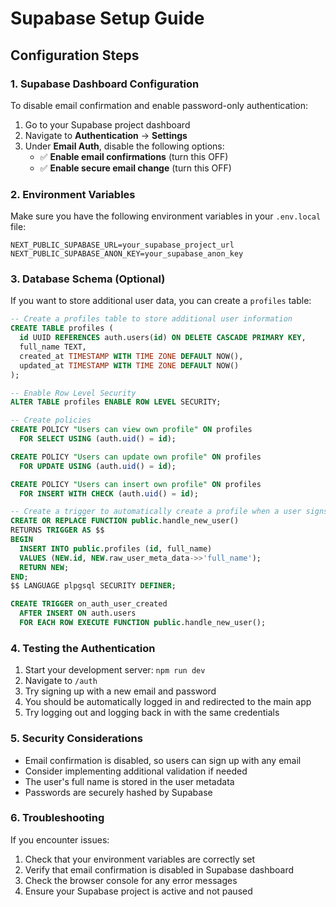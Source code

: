 # Supabase Setup Guide

## Configuration Steps

### 1. Supabase Dashboard Configuration

To disable email confirmation and enable password-only authentication:

1. Go to your Supabase project dashboard
2. Navigate to **Authentication** → **Settings**
3. Under **Email Auth**, disable the following options:
   - ✅ **Enable email confirmations** (turn this OFF)
   - ✅ **Enable secure email change** (turn this OFF)

### 2. Environment Variables

Make sure you have the following environment variables in your `.env.local` file:

```env
NEXT_PUBLIC_SUPABASE_URL=your_supabase_project_url
NEXT_PUBLIC_SUPABASE_ANON_KEY=your_supabase_anon_key
```

### 3. Database Schema (Optional)

If you want to store additional user data, you can create a `profiles` table:

```sql
-- Create a profiles table to store additional user information
CREATE TABLE profiles (
  id UUID REFERENCES auth.users(id) ON DELETE CASCADE PRIMARY KEY,
  full_name TEXT,
  created_at TIMESTAMP WITH TIME ZONE DEFAULT NOW(),
  updated_at TIMESTAMP WITH TIME ZONE DEFAULT NOW()
);

-- Enable Row Level Security
ALTER TABLE profiles ENABLE ROW LEVEL SECURITY;

-- Create policies
CREATE POLICY "Users can view own profile" ON profiles
  FOR SELECT USING (auth.uid() = id);

CREATE POLICY "Users can update own profile" ON profiles
  FOR UPDATE USING (auth.uid() = id);

CREATE POLICY "Users can insert own profile" ON profiles
  FOR INSERT WITH CHECK (auth.uid() = id);

-- Create a trigger to automatically create a profile when a user signs up
CREATE OR REPLACE FUNCTION public.handle_new_user()
RETURNS TRIGGER AS $$
BEGIN
  INSERT INTO public.profiles (id, full_name)
  VALUES (NEW.id, NEW.raw_user_meta_data->>'full_name');
  RETURN NEW;
END;
$$ LANGUAGE plpgsql SECURITY DEFINER;

CREATE TRIGGER on_auth_user_created
  AFTER INSERT ON auth.users
  FOR EACH ROW EXECUTE FUNCTION public.handle_new_user();
```

### 4. Testing the Authentication

1. Start your development server: `npm run dev`
2. Navigate to `/auth`
3. Try signing up with a new email and password
4. You should be automatically logged in and redirected to the main app
5. Try logging out and logging back in with the same credentials

### 5. Security Considerations

- Email confirmation is disabled, so users can sign up with any email
- Consider implementing additional validation if needed
- The user's full name is stored in the user metadata
- Passwords are securely hashed by Supabase

### 6. Troubleshooting

If you encounter issues:

1. Check that your environment variables are correctly set
2. Verify that email confirmation is disabled in Supabase dashboard
3. Check the browser console for any error messages
4. Ensure your Supabase project is active and not paused
